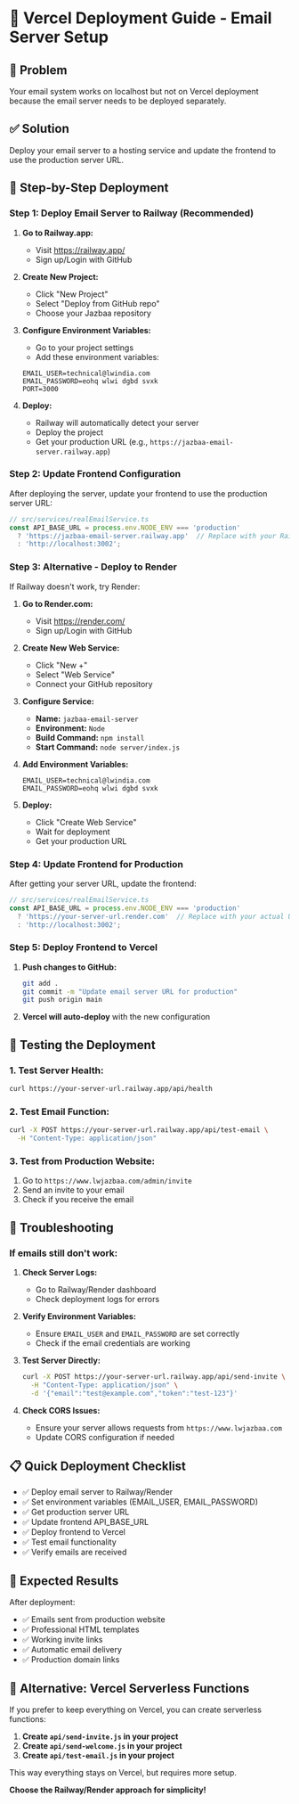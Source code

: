 # 🚀 Vercel Deployment Guide - Email Server Setup

## 🎯 Problem
Your email system works on localhost but not on Vercel deployment because the email server needs to be deployed separately.

## ✅ Solution
Deploy your email server to a hosting service and update the frontend to use the production server URL.

## 🎯 Step-by-Step Deployment

### **Step 1: Deploy Email Server to Railway (Recommended)**

1. **Go to Railway.app:**
   - Visit https://railway.app/
   - Sign up/Login with GitHub

2. **Create New Project:**
   - Click "New Project"
   - Select "Deploy from GitHub repo"
   - Choose your Jazbaa repository

3. **Configure Environment Variables:**
   - Go to your project settings
   - Add these environment variables:
   ```
   EMAIL_USER=technical@lwindia.com
   EMAIL_PASSWORD=eohq wlwi dgbd svxk
   PORT=3000
   ```

4. **Deploy:**
   - Railway will automatically detect your server
   - Deploy the project
   - Get your production URL (e.g., `https://jazbaa-email-server.railway.app`)

### **Step 2: Update Frontend Configuration**

After deploying the server, update your frontend to use the production server URL:

```typescript
// src/services/realEmailService.ts
const API_BASE_URL = process.env.NODE_ENV === 'production' 
  ? 'https://jazbaa-email-server.railway.app'  // Replace with your Railway URL
  : 'http://localhost:3002';
```

### **Step 3: Alternative - Deploy to Render**

If Railway doesn't work, try Render:

1. **Go to Render.com:**
   - Visit https://render.com/
   - Sign up/Login with GitHub

2. **Create New Web Service:**
   - Click "New +"
   - Select "Web Service"
   - Connect your GitHub repository

3. **Configure Service:**
   - **Name:** `jazbaa-email-server`
   - **Environment:** `Node`
   - **Build Command:** `npm install`
   - **Start Command:** `node server/index.js`

4. **Add Environment Variables:**
   ```
   EMAIL_USER=technical@lwindia.com
   EMAIL_PASSWORD=eohq wlwi dgbd svxk
   ```

5. **Deploy:**
   - Click "Create Web Service"
   - Wait for deployment
   - Get your production URL

### **Step 4: Update Frontend for Production**

After getting your server URL, update the frontend:

```typescript
// src/services/realEmailService.ts
const API_BASE_URL = process.env.NODE_ENV === 'production' 
  ? 'https://your-server-url.render.com'  // Replace with your actual URL
  : 'http://localhost:3002';
```

### **Step 5: Deploy Frontend to Vercel**

1. **Push changes to GitHub:**
   ```bash
   git add .
   git commit -m "Update email server URL for production"
   git push origin main
   ```

2. **Vercel will auto-deploy** with the new configuration

## 🧪 Testing the Deployment

### **1. Test Server Health:**
```bash
curl https://your-server-url.railway.app/api/health
```

### **2. Test Email Function:**
```bash
curl -X POST https://your-server-url.railway.app/api/test-email \
  -H "Content-Type: application/json"
```

### **3. Test from Production Website:**
1. Go to `https://www.lwjazbaa.com/admin/invite`
2. Send an invite to your email
3. Check if you receive the email

## 🔧 Troubleshooting

### **If emails still don't work:**

1. **Check Server Logs:**
   - Go to Railway/Render dashboard
   - Check deployment logs for errors

2. **Verify Environment Variables:**
   - Ensure `EMAIL_USER` and `EMAIL_PASSWORD` are set correctly
   - Check if the email credentials are working

3. **Test Server Directly:**
   ```bash
   curl -X POST https://your-server-url.railway.app/api/send-invite \
     -H "Content-Type: application/json" \
     -d '{"email":"test@example.com","token":"test-123"}'
   ```

4. **Check CORS Issues:**
   - Ensure your server allows requests from `https://www.lwjazbaa.com`
   - Update CORS configuration if needed

## 📋 Quick Deployment Checklist

- ✅ Deploy email server to Railway/Render
- ✅ Set environment variables (EMAIL_USER, EMAIL_PASSWORD)
- ✅ Get production server URL
- ✅ Update frontend API_BASE_URL
- ✅ Deploy frontend to Vercel
- ✅ Test email functionality
- ✅ Verify emails are received

## 🎉 Expected Results

After deployment:
- ✅ Emails sent from production website
- ✅ Professional HTML templates
- ✅ Working invite links
- ✅ Automatic email delivery
- ✅ Production domain links

## 🚀 Alternative: Vercel Serverless Functions

If you prefer to keep everything on Vercel, you can create serverless functions:

1. **Create `api/send-invite.js` in your project**
2. **Create `api/send-welcome.js` in your project**
3. **Create `api/test-email.js` in your project**

This way everything stays on Vercel, but requires more setup.

**Choose the Railway/Render approach for simplicity!** 